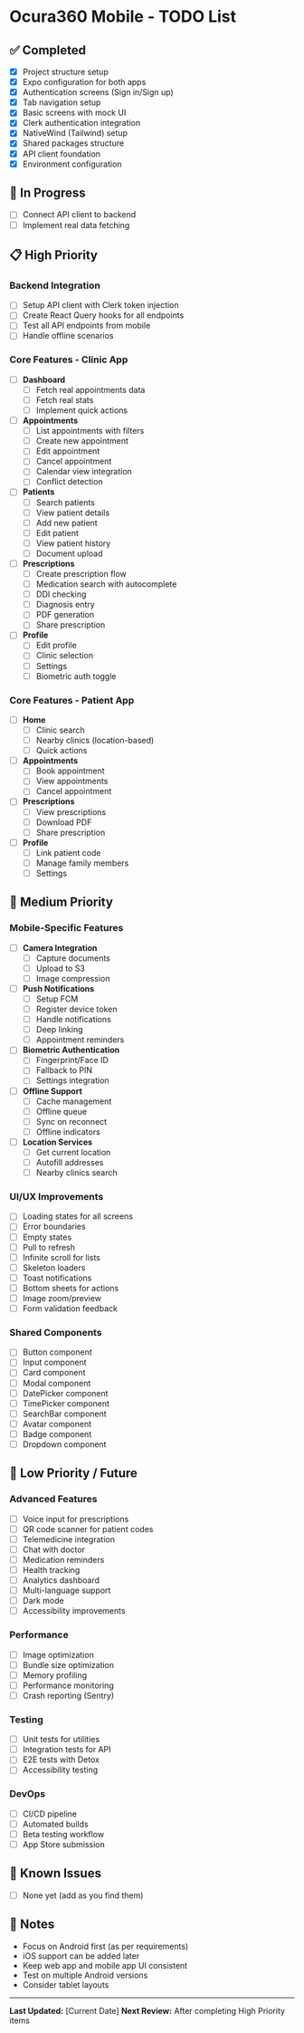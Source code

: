 # Ocura360 Mobile - TODO List

## ✅ Completed

- [x] Project structure setup
- [x] Expo configuration for both apps
- [x] Authentication screens (Sign in/Sign up)
- [x] Tab navigation setup
- [x] Basic screens with mock UI
- [x] Clerk authentication integration
- [x] NativeWind (Tailwind) setup
- [x] Shared packages structure
- [x] API client foundation
- [x] Environment configuration

## 🚧 In Progress

- [ ] Connect API client to backend
- [ ] Implement real data fetching

## 📋 High Priority

### Backend Integration
- [ ] Setup API client with Clerk token injection
- [ ] Create React Query hooks for all endpoints
- [ ] Test all API endpoints from mobile
- [ ] Handle offline scenarios

### Core Features - Clinic App
- [ ] **Dashboard**
  - [ ] Fetch real appointments data
  - [ ] Fetch real stats
  - [ ] Implement quick actions
  
- [ ] **Appointments**
  - [ ] List appointments with filters
  - [ ] Create new appointment
  - [ ] Edit appointment
  - [ ] Cancel appointment
  - [ ] Calendar view integration
  - [ ] Conflict detection
  
- [ ] **Patients**
  - [ ] Search patients
  - [ ] View patient details
  - [ ] Add new patient
  - [ ] Edit patient
  - [ ] View patient history
  - [ ] Document upload
  
- [ ] **Prescriptions**
  - [ ] Create prescription flow
  - [ ] Medication search with autocomplete
  - [ ] DDI checking
  - [ ] Diagnosis entry
  - [ ] PDF generation
  - [ ] Share prescription
  
- [ ] **Profile**
  - [ ] Edit profile
  - [ ] Clinic selection
  - [ ] Settings
  - [ ] Biometric auth toggle

### Core Features - Patient App
- [ ] **Home**
  - [ ] Clinic search
  - [ ] Nearby clinics (location-based)
  - [ ] Quick actions
  
- [ ] **Appointments**
  - [ ] Book appointment
  - [ ] View appointments
  - [ ] Cancel appointment
  
- [ ] **Prescriptions**
  - [ ] View prescriptions
  - [ ] Download PDF
  - [ ] Share prescription
  
- [ ] **Profile**
  - [ ] Link patient code
  - [ ] Manage family members
  - [ ] Settings

## 🎯 Medium Priority

### Mobile-Specific Features
- [ ] **Camera Integration**
  - [ ] Capture documents
  - [ ] Upload to S3
  - [ ] Image compression
  
- [ ] **Push Notifications**
  - [ ] Setup FCM
  - [ ] Register device token
  - [ ] Handle notifications
  - [ ] Deep linking
  - [ ] Appointment reminders
  
- [ ] **Biometric Authentication**
  - [ ] Fingerprint/Face ID
  - [ ] Fallback to PIN
  - [ ] Settings integration
  
- [ ] **Offline Support**
  - [ ] Cache management
  - [ ] Offline queue
  - [ ] Sync on reconnect
  - [ ] Offline indicators
  
- [ ] **Location Services**
  - [ ] Get current location
  - [ ] Autofill addresses
  - [ ] Nearby clinics search

### UI/UX Improvements
- [ ] Loading states for all screens
- [ ] Error boundaries
- [ ] Empty states
- [ ] Pull to refresh
- [ ] Infinite scroll for lists
- [ ] Skeleton loaders
- [ ] Toast notifications
- [ ] Bottom sheets for actions
- [ ] Image zoom/preview
- [ ] Form validation feedback

### Shared Components
- [ ] Button component
- [ ] Input component
- [ ] Card component
- [ ] Modal component
- [ ] DatePicker component
- [ ] TimePicker component
- [ ] SearchBar component
- [ ] Avatar component
- [ ] Badge component
- [ ] Dropdown component

## 🔮 Low Priority / Future

### Advanced Features
- [ ] Voice input for prescriptions
- [ ] QR code scanner for patient codes
- [ ] Telemedicine integration
- [ ] Chat with doctor
- [ ] Medication reminders
- [ ] Health tracking
- [ ] Analytics dashboard
- [ ] Multi-language support
- [ ] Dark mode
- [ ] Accessibility improvements

### Performance
- [ ] Image optimization
- [ ] Bundle size optimization
- [ ] Memory profiling
- [ ] Performance monitoring
- [ ] Crash reporting (Sentry)

### Testing
- [ ] Unit tests for utilities
- [ ] Integration tests for API
- [ ] E2E tests with Detox
- [ ] Accessibility testing

### DevOps
- [ ] CI/CD pipeline
- [ ] Automated builds
- [ ] Beta testing workflow
- [ ] App Store submission

## 🐛 Known Issues

- [ ] None yet (add as you find them)

## 📝 Notes

- Focus on Android first (as per requirements)
- iOS support can be added later
- Keep web app and mobile app UI consistent
- Test on multiple Android versions
- Consider tablet layouts

---

**Last Updated:** [Current Date]
**Next Review:** After completing High Priority items
